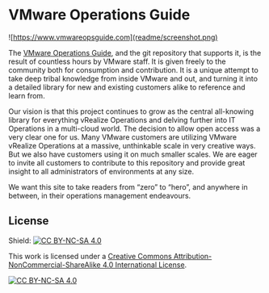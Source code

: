 # VMware Operations Guide

![https://www.vmwareopsguide.com](readme/screenshot.png)

The [VMware Operations Guide](https://www.vmwareopsguide.com), and the git repository that supports it, is the result of countless hours by VMware staff. It is given freely to the community both for consumption and contribution. It is a unique attempt to take deep tribal knowledge from inside VMware and out, and turning it into a detailed library for new and existing customers alike to reference and learn from.

Our vision is that this project continues to grow as the central all-knowing library for everything vRealize Operations and delving further into IT Operations in a multi-cloud world. The decision to allow open access was a very clear one for us. Many VMware customers are utilizing VMware vRealize Operations at a massive, unthinkable scale in very creative ways. But we also have customers using it on much smaller scales. We are eager to invite all customers to contribute to this repository and provide great insight to all administrators of environments at any size.

We want this site to take readers from “zero” to “hero”, and anywhere in between, in their operations management endeavours.

## License

Shield: [![CC BY-NC-SA 4.0][cc-by-nc-sa-shield]][cc-by-nc-sa]

This work is licensed under a
[Creative Commons Attribution-NonCommercial-ShareAlike 4.0 International License][cc-by-nc-sa].

[![CC BY-NC-SA 4.0][cc-by-nc-sa-image]][cc-by-nc-sa]

[cc-by-nc-sa]: http://creativecommons.org/licenses/by-nc-sa/4.0/
[cc-by-nc-sa-image]: https://licensebuttons.net/l/by-nc-sa/4.0/88x31.png
[cc-by-nc-sa-shield]: https://img.shields.io/badge/License-CC%20BY--NC--SA%204.0-lightgrey.svg